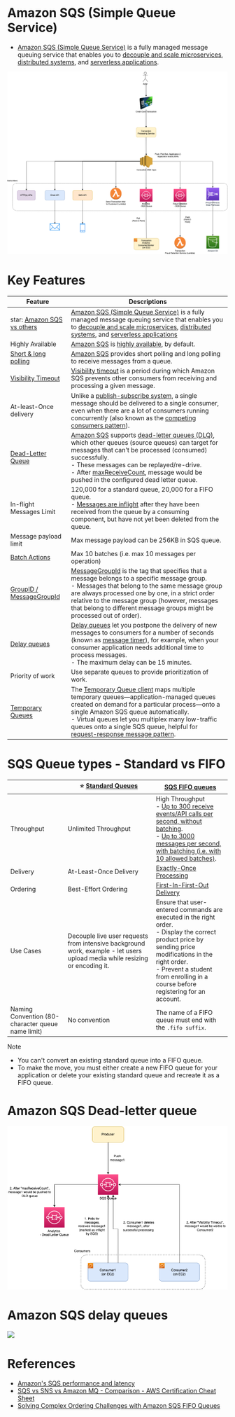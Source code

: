# Amazon SQS (Simple Queue Service)
- [Amazon SQS (Simple Queue Service)](https://aws.amazon.com/sqs/) is a fully managed message queuing service that enables you to [decouple and scale microservices](../../../1_HLDDesignComponents/1_MicroServicesSOA/Readme.md), [distributed systems](../../../1_HLDDesignComponents/0_SystemGlossaries/Readme.md), and [serverless applications](../../AWS-Serverless-Architecture.md).

![img.png](../assests/sns/FanOutPatternSQSSNS.png)

# Key Features

| Feature                                                                                                                                   | Descriptions                                                                                                                                                                                                                                                                                                                                                                                                                                                                                                                |
|-------------------------------------------------------------------------------------------------------------------------------------------|-----------------------------------------------------------------------------------------------------------------------------------------------------------------------------------------------------------------------------------------------------------------------------------------------------------------------------------------------------------------------------------------------------------------------------------------------------------------------------------------------------------------------------|
| star: [Amazon SQS vs others](../../../1_HLDDesignComponents/4_MessageBrokers/KafkaVsRabbitMQVsSQSVsSNS.md)                                | [Amazon SQS (Simple Queue Service)](https://aws.amazon.com/sqs/) is a fully managed message queuing service that enables you to [decouple and scale microservices](../../../1_HLDDesignComponents/1_MicroServicesSOA/Readme.md), [distributed systems](../../../1_HLDDesignComponents/0_SystemGlossaries/Readme.md), and [serverless applications](../../AWS-Serverless-Architecture.md)                                                                                                                                    |
| Highly Available                                                                                                                          | [Amazon SQS]() is [highly available](../../../1_HLDDesignComponents/0_SystemGlossaries/Reliability/HighAvailability.md), by default.                                                                                                                                                                                                                                                                                                                                                                                        |
| [Short & long polling](ShortLongPoling.md)                                                                                                | [Amazon SQS](https://aws.amazon.com/sqs/faqs/) provides short polling and long polling to receive messages from a queue.                                                                                                                                                                                                                                                                                                                                                                                                    |
| [Visibility Timeout](https://docs.aws.amazon.com/AWSSimpleQueueService/latest/SQSDeveloperGuide/sqs-visibility-timeout.html)              | [Visibility timeout](https://docs.aws.amazon.com/AWSSimpleQueueService/latest/SQSDeveloperGuide/sqs-visibility-timeout.html) is a period during which Amazon SQS prevents other consumers from receiving and processing a given message.                                                                                                                                                                                                                                                                                    |
| At-least-Once delivery                                                                                                                    | Unlike a [publish-subscribe system](../../../1_HLDDesignComponents/4_MessageBrokers/Readme.md), a single message should be delivered to a single consumer, even when there are a lot of consumers running concurrently (also known as the [competing consumers pattern](https://www.conceptdraw.com/examples/message-queue)).                                                                                                                                                                                               |
| [Dead-Letter Queue](https://docs.aws.amazon.com/AWSSimpleQueueService/latest/SQSDeveloperGuide/sqs-dead-letter-queues.html)               | [Amazon SQS]() supports [dead-letter queues (DLQ)](https://docs.aws.amazon.com/AWSSimpleQueueService/latest/SQSDeveloperGuide/sqs-dead-letter-queues.html), which other queues (source queues) can target for messages that can't be processed (consumed) successfully.<br/>- These messages can be replayed/re-drive. <br/>- After [maxReceiveCount](https://docs.aws.amazon.com/AWSSimpleQueueService/latest/SQSDeveloperGuide/sqs-dead-letter-queues.html), message would be pushed in the configured dead letter queue. |
| In-flight Messages Limit                                                                                                                  | 120,000 for a standard queue, 20,000 for a FIFO queue.<br/>- [Messages are inflight](https://aws.amazon.com/premiumsupport/knowledge-center/sqs-message-backlog/) after they have been received from the queue by a consuming component, but have not yet been deleted from the queue.                                                                                                                                                                                                                                      |
| Message payload limit                                                                                                                     | Max message payload can be 256KB in SQS queue.                                                                                                                                                                                                                                                                                                                                                                                                                                                                              |
| [Batch Actions](https://docs.aws.amazon.com/AWSSimpleQueueService/latest/SQSDeveloperGuide/sqs-batch-api-actions.html)                    | Max 10 batches (i.e. max 10 messages per operation)                                                                                                                                                                                                                                                                                                                                                                                                                                                                         |
| [GroupID / MessageGroupId](https://docs.aws.amazon.com/AWSSimpleQueueService/latest/SQSDeveloperGuide/using-messagegroupid-property.html) | [MessageGroupId](https://docs.aws.amazon.com/AWSSimpleQueueService/latest/APIReference/API_SendMessage.html) is the tag that specifies that a message belongs to a specific message group. <br/>- Messages that belong to the same message group are always processed one by one, in a strict order relative to the message group (however, messages that belong to different message groups might be processed out of order).                                                                                              |
| [Delay queues](https://docs.aws.amazon.com/AWSSimpleQueueService/latest/SQSDeveloperGuide/sqs-delay-queues.html)                          | [Delay queues](https://docs.aws.amazon.com/AWSSimpleQueueService/latest/SQSDeveloperGuide/sqs-delay-queues.html) let you postpone the delivery of new messages to consumers for a number of seconds (known as [message timer](https://docs.aws.amazon.com/AWSSimpleQueueService/latest/SQSDeveloperGuide/sqs-message-timers.html)), for example, when your consumer application needs additional time to process messages.<br/>- The maximum delay can be 15 minutes.                                                       |
| Priority of work                                                                                                                          | Use separate queues to provide prioritization of work.                                                                                                                                                                                                                                                                                                                                                                                                                                                                      |
| [Temporary Queues](https://aws.amazon.com/blogs/compute/simple-two-way-messaging-using-the-amazon-sqs-temporary-queue-client/)            | The [Temporary Queue client](https://docs.aws.amazon.com/AWSSimpleQueueService/latest/SQSDeveloperGuide/sqs-temporary-queues.html) maps multiple temporary queues—application-managed queues created on demand for a particular process—onto a single Amazon SQS queue automatically.<br/>- Virtual queues let you multiplex many low-traffic queues onto a single SQS queue, helpful for [request-response message pattern](../../../1_HLDDesignComponents/4_MessageBrokers/MessageBrokers/PointToPointModel.md).        |

# SQS Queue types - Standard vs FIFO

|                                                   | :star: [Standard Queues](https://docs.aws.amazon.com/AWSSimpleQueueService/latest/SQSDeveloperGuide/standard-queues.html)   | [SQS FIFO queues](https://docs.aws.amazon.com/AWSSimpleQueueService/latest/SQSDeveloperGuide/FIFO-queues.html)                                                                                                                                                                                                                                                                                |
|---------------------------------------------------|-----------------------------------------------------------------------------------------------------------------------------|-----------------------------------------------------------------------------------------------------------------------------------------------------------------------------------------------------------------------------------------------------------------------------------------------------------------------------------------------------------------------------------------------|
| Throughput                                        | Unlimited Throughput                                                                                                        | High Throughput <br/>- [Up to 300 receive events/API calls per second, without batching](https://docs.aws.amazon.com/AWSSimpleQueueService/latest/SQSDeveloperGuide/high-throughput-fifo.html). <br/>- [Up to 3000 messages per second, with batching (i.e. with 10 allowed batches)](https://docs.aws.amazon.com/AWSSimpleQueueService/latest/SQSDeveloperGuide/sqs-batch-api-actions.html). |
| Delivery                                          | At-Least-Once Delivery                                                                                                      | [Exactly-Once Processing](https://docs.aws.amazon.com/AWSSimpleQueueService/latest/SQSDeveloperGuide/FIFO-queues-exactly-once-processing.html)                                                                                                                                                                                                                                                |
| Ordering                                          | Best-Effort Ordering                                                                                                        | [First-In-First-Out Delivery](https://docs.aws.amazon.com/AWSSimpleQueueService/latest/SQSDeveloperGuide/FIFO-queues-message-order.html)                                                                                                                                                                                                                                                      |
| Use Cases                                         | Decouple live user requests from intensive background work, example - let users upload media while resizing or encoding it. | Ensure that user-entered commands are executed in the right order.<br/>- Display the correct product price by sending price modifications in the right order.<br/>- Prevent a student from enrolling in a course before registering for an account.                                                                                                                                           |
| Naming Convention (80-character queue name limit) | No convention                                                                                                               | The name of a FIFO queue must end with the `.fifo suffix`.                                                                                                                                                                                                                                                                                                                                      |

Note 
- You can't convert an existing standard queue into a FIFO queue. 
- To make the move, you must either create a new FIFO queue for your application or delete your existing standard queue and recreate it as a FIFO queue.

# Amazon SQS Dead-letter queue

![img.png](../assests/sqs/SQS-DLD-More-Info.png)

# Amazon SQS delay queues

![](https://docs.aws.amazon.com/images/AWSSimpleQueueService/latest/SQSDeveloperGuide/images/sqs-delay-queues-diagram.png)

# References
- [Amazon's SQS performance and latency](https://softwaremill.com/amazon-sqs-performance-latency/)
- [SQS vs SNS vs Amazon MQ - Comparison - AWS Certification Cheat Sheet](https://cloud.in28minutes.com/aws-certification-sqs-vs-sns-vs-amazon-mq)
- [Solving Complex Ordering Challenges with Amazon SQS FIFO Queues](https://aws.amazon.com/blogs/compute/solving-complex-ordering-challenges-with-amazon-sqs-fifo-queues/)